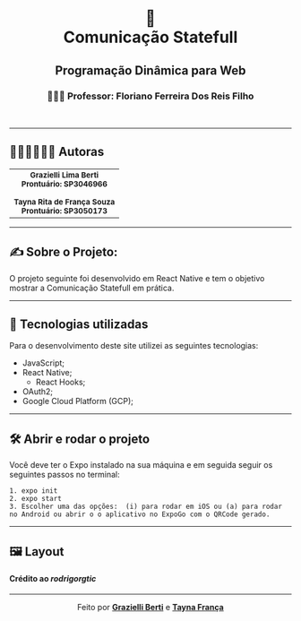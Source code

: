 <h1 align="center">
    📲<br>Comunicação Statefull
</h1>
<h2 align="center">
     Programação Dinâmica para Web
</h2>

<h4 align="center">
<h3 align="center">
     👨🏾‍🏫 Professor: Floriano Ferreira Dos Reis Filho
</h3>
 <br />

</h4>

---
## 🙋🏻‍♀️🙋🏻‍♀️ Autoras<br>
<table align="center">
  <tr>
    <td align="center">
        <sub>
          <b>Grazielli Lima Berti</b>
          <br/>
          <b>Prontuário: SP3046966</b>
          <br/><br/>
          <b>Tayna Rita de França Souza</b>
          <br/>
          <b>Prontuário: SP3050173</b>
        </sub>
      </a>
    </td>
  </tr>
</table>

---

## ✍ Sobre o Projeto: 
O projeto seguinte foi desenvolvido em React Native e tem o objetivo mostrar a Comunicação Statefull em prática.

---

## 💼 Tecnologias utilizadas
Para o desenvolvimento deste site utilizei as seguintes tecnologias:

- JavaScript;
- React Native;
  - React Hooks;
- OAuth2;
- Google Cloud Platform (GCP);
---
## 🛠️ Abrir e rodar o projeto
Você deve ter o Expo instalado na sua máquina e em seguida seguir os seguintes passos no terminal: 

```
1. expo init
2. expo start
3. Escolher uma das opções:  (i) para rodar em iOS ou (a) para rodar no Android ou abrir o o aplicativo no ExpoGo com o QRCode gerado. 
```
---
## 🖼 Layout

<h4>Crédito ao <b><i>rodrigorgtic</i></b>
</h4>

---

<p align="center">Feito por <strong><a href="https://www.linkedin.com/search/results/all/?keywords=grazielli%20lima%20berti&origin=RICH_QUERY_SUGGESTION&position=4&searchId=78072044-ff98-48dd-96ed-373fa64f857d&sid=Sfo">Grazielli Berti</a></strong> e <strong><a href="https://www.linkedin.com/search/results/all/?keywords=tayna%20fran%C3%A7a&origin=RICH_QUERY_SUGGESTION&position=2&searchId=6176aa69-e360-4bfa-8ce2-928d3bdcfe57&sid=LxN">Tayna França</a></strong> </p>